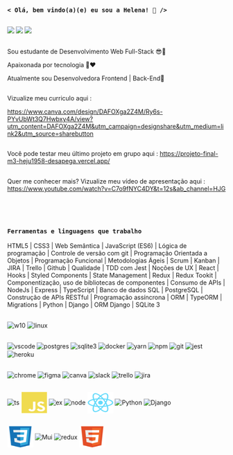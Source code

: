 
### `< Olá, bem vindo(a)(e) eu sou a Helena! 🚀 />`

##

<div> 
  <a href="https://www.instagram.com/heju1958/" target="_blank"><img src="https://img.shields.io/badge/-Instagram-%23E4405F?style=for-the-badge&logo=instagram&logoColor=white" target="_blank"></a>
  <a href="https://www.linkedin.com/in/heju1958/" target="_blank"><img src="https://img.shields.io/badge/-LinkedIn-%230077B5?style=for-the-badge&logo=linkedin&logoColor=white" target="_blank"></a> 
  <a href = "mailto:heju1958@gmail.com"><img src="https://img.shields.io/badge/Gmail-D14836?style=for-the-badge&logo=gmail&logoColor=white" target="_blank"></a>
</div>

##

Sou estudante de Desenvolvimento Web Full-Stack 😎🦆

Apaixonada por tecnologia 👾❤

Atualmente sou Desenvolvedora Frontend | Back-End🤳 

##

Vizualize meu curriculo aqui :

https://www.canva.com/design/DAFOXga2Z4M/Ry6s-PYvUbWt3Q7Hwbxy4A/view?utm_content=DAFOXga2Z4M&utm_campaign=designshare&utm_medium=link2&utm_source=sharebutton

##

Você pode testar meu último projeto em grupo aqui : https://projeto-final-m3-heju1958-desapega.vercel.app/

##
  
Quer me conhecer mais? Vizualize meu vídeo de apresentação aqui : https://www.youtube.com/watch?v=C7o9fNYC4DY&t=12s&ab_channel=HJG
  
#
  
<div style="display: inline_block"><br>

 ### `Ferramentas e linguagens que trabalho`
  
HTML5 |
CSS3 |
Web Semântica |
JavaScript (ES6) |
Lógica de programação |
Controle de versão com git |
Programação Orientada a Objetos |
Programação Funcional |
Metodologias Ágeis |
Scrum |
Kanban |
JIRA |
Trello |
Github |
Qualidade |
TDD com Jest |
Noções de UX |
React | 
Hooks |
Styled Components |
State Management |
Redux |
Redux Tookit |
Componentização, uso de bibliotecas de componentes |
Consumo de APIs |
NodeJs |
Express |
TypeScript |
Banco de dados SQL |
PostgreSQL |
Construção de APIs RESTful |
Programação assíncrona |
ORM |
TypeORM |
Migrations |
Python |
Django |
ORM Django |
SQLite 3

  ##
  
  <img align="center" alt="w10" height="50" width="60" src="https://cdn.jsdelivr.net/gh/devicons/devicon/icons/windows8/windows8-original.svg" />
  <img align="center" alt="linux" height="50" width="60" src="https://cdn.jsdelivr.net/gh/devicons/devicon/icons/linux/linux-original.svg" />
  
  ##
  
  <img align="center" alt="vscode" height="50" width="60" src="https://cdn.jsdelivr.net/gh/devicons/devicon/icons/vscode/vscode-original.svg" />
  <img align="center" alt="postgres" height="50" width="60" src="https://cdn.jsdelivr.net/gh/devicons/devicon/icons/postgresql/postgresql-original-wordmark.svg" />
  <img align="center" alt="sqlite3" height="50" width="60" src="https://cdn.jsdelivr.net/gh/devicons/devicon/icons/sqlite/sqlite-original-wordmark.svg" />
  <img align="center" alt="docker" height="50" width="60" src="https://cdn.jsdelivr.net/gh/devicons/devicon/icons/docker/docker-original-wordmark.svg" />
  <img align="center" alt="yarn" height="60" width="70" src="https://cdn.jsdelivr.net/gh/devicons/devicon/icons/yarn/yarn-original-wordmark.svg" />
  <img align="center" alt="npm" height="60" width="70" src="https://cdn.jsdelivr.net/gh/devicons/devicon/icons/npm/npm-original-wordmark.svg" />
  <img align="center" alt="git" height="60" width="70" src="https://cdn.jsdelivr.net/gh/devicons/devicon/icons/git/git-plain.svg" />
  <img align="center" alt="jest" height="50" width="60" src="https://cdn.jsdelivr.net/gh/devicons/devicon/icons/jest/jest-plain.svg" />
  <img align="center" alt="heroku" height="50" width="60" src="https://cdn.jsdelivr.net/gh/devicons/devicon/icons/heroku/heroku-original-wordmark.svg" />
  
  ##
  
  <img align="center" alt="chrome" height="50" width="60" src="https://cdn.jsdelivr.net/gh/devicons/devicon/icons/chrome/chrome-original.svg" />
  <img align="center" alt="figma" height="50" width="60" src="https://cdn.jsdelivr.net/gh/devicons/devicon/icons/figma/figma-original.svg" />
  <img align="center" alt="canva" height="50" width="60" src="https://cdn.jsdelivr.net/gh/devicons/devicon/icons/canva/canva-original.svg"  />
  <img align="center" alt="slack" height="50" width="60" src="https://cdn.jsdelivr.net/gh/devicons/devicon/icons/slack/slack-original.svg" />
  <img align="center" alt="trello" height="50" width="60" src="https://cdn.jsdelivr.net/gh/devicons/devicon/icons/trello/trello-plain-wordmark.svg" />
  <img align="center" alt="jira" height="50" width="60" src="https://cdn.jsdelivr.net/gh/devicons/devicon/icons/jira/jira-original-wordmark.svg" />
 
  ##
  
  <img align="center" alt="ts" height="50" width="60" src="https://cdn.jsdelivr.net/gh/devicons/devicon/icons/typescript/typescript-original.svg" />
  <img align="center" alt="js" height="50" width="60" src="https://raw.githubusercontent.com/devicons/devicon/master/icons/javascript/javascript-plain.svg" />
  <img align="center" alt="ex" height="50" width="60" src="https://cdn.jsdelivr.net/gh/devicons/devicon/icons/express/express-original.svg" />
  <img align="center" alt="node" height="50" width="60" src="https://cdn.jsdelivr.net/gh/devicons/devicon/icons/nodejs/nodejs-plain.svg" />
  <img align="center" alt="React" height="50" width="60" src="https://raw.githubusercontent.com/devicons/devicon/master/icons/react/react-original.svg" />
  <img align="center" alt="Python" height="50" width="60" src="https://cdn.jsdelivr.net/gh/devicons/devicon/icons/python/python-original-wordmark.svg" />
  <img align="center" alt="Django" height="50" width="60" src="https://cdn.jsdelivr.net/gh/devicons/devicon/icons/django/django-plain-wordmark.svg" />
  
   ##
  
  <img align="center" alt="CSS" height="50" width="60" src="https://raw.githubusercontent.com/devicons/devicon/master/icons/css3/css3-original.svg" />
  <img align="center" alt="Mui" height="50" width="60" src="https://cdn.jsdelivr.net/gh/devicons/devicon/icons/materialui/materialui-original.svg" />
  <img align="center" alt="redux" height="50" width="60" src="https://cdn.jsdelivr.net/gh/devicons/devicon/icons/redux/redux-original.svg" />
  <img align="center" alt="HTML"height="50" width="60" src="https://raw.githubusercontent.com/devicons/devicon/master/icons/html5/html5-original.svg" />

</div>
  
  ##
 

